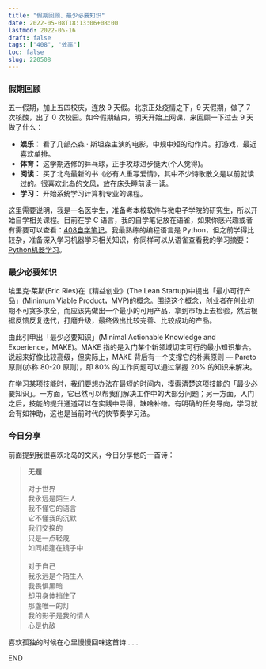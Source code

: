 ```yaml
---
title: "假期回顾、最少必要知识"
date: 2022-05-08T18:13:06+08:00
lastmod: 2022-05-16
draft: false
tags: ["408", "效率"]
toc: false
slug: 220508
---
```


### 假期回顾

五一假期，加上五四校庆，连放 9 天假。北京正处疫情之下，9 天假期，做了 7 次核酸，出了 0 次校园。如今假期结束，明天开始上网课，来回顾一下过去 9 天做了什么：

- **娱乐：** 看了几部杰森 · 斯坦森主演的电影，中规中矩的动作片。打游戏，最近喜欢单排。
- **体育：** 这学期选修的乒乓球，正手攻球进步挺大(个人觉得)。
- **阅读：** 买了北岛最新的书《必有人重写爱情》，其中不少诗歌散文是以前就读过的。很喜欢北岛的文风，放在床头睡前读一读。
- **学习：** 开始系统学习计算机专业的课程。

这里需要说明，我是一名医学生，准备考本校软件与微电子学院的研究生，所以开始自学相关课程。目前在学 C 语言，我的自学笔记放在语雀，如果你感兴趣或者有需要可以查看：[408自学笔记](https://yuque.com/gvenusleo/408)。我最熟练的编程语言是 Python，但之前学得比较杂，准备深入学习机器学习相关知识，你同样可以从语雀查看我的学习摘要：[Python机器学习](https://yuque.com/gvenusleo/python)。

### 最少必要知识

埃里克·莱斯(Eric Ries)在《精益创业》(The Lean Startup)中提出「最小可行产品」(Minimum Viable Product，MVP)的概念。围绕这个概念，创业者在创业初期不可贪多求全，而应该先做出一个最小的可用产品，拿到市场上去检验，然后根据反馈反复迭代，打磨升级，最终做出比较完善、比较成功的产品。

由此引申出「最少必要知识」(Minimal Actionable Knowledge and Experience，MAKE)。MAKE 指的是入门某个新领域切实可行的最小知识集合。说起来好像比较高级，但实际上，MAKE 背后有一个支撑它的朴素原则 — Pareto 原则(亦称 80-20 原则)，即 80% 的工作问题可以通过掌握 20% 的知识来解决。

在学习某项技能时，我们要想办法在最短的时间内，摸索清楚这项技能的「最少必要知识」。一方面，它已然可以帮我们解决工作中的大部分问题；另一方面，入门之后，技能的提升通道可以在实践中寻得，缺啥补啥。有明确的任务导向，学习就会有如神助，这也是当前时代的快节奏学习法。

### 今日分享

前面提到我很喜欢北岛的文风，今日分享他的一首诗：

> **无题**
> 
> 对于世界</br>
> 我永远是陌生人</br>
> 我不懂它的语言</br>
> 它不懂我的沉默</br>
> 我们交换的</br>
> 只是一点轻蔑</br>
> 如同相逢在镜子中
> </br>
> </br>
> 对于自己</br>
> 我永远是个陌生人</br>
> 我畏惧黑暗</br>
> 却用身体挡住了</br>
> 那盏唯一的灯</br>
> 我的影子是我的情人</br>
> 心是仇敌

喜欢孤独的时候在心里慢慢回味这首诗……

END